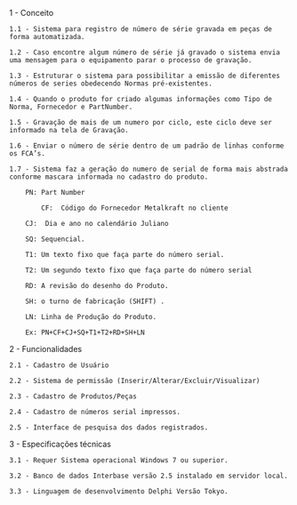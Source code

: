 1 - Conceito

	1.1 - Sistema para registro de número de série gravada em peças de forma automatizada. 
  
  	1.2 - Caso encontre algum número de série já gravado o sistema envia uma mensagem para o equipamento parar o processo de gravação.
  
	1.3 - Estruturar o sistema para possibilitar a emissão de diferentes números de series obedecendo Normas pré-existentes. 
  
	1.4 - Quando o produto for criado algumas informações como Tipo de Norma, Fornecedor e PartNumber.
  
  	1.5 - Gravação de mais de um numero por ciclo, este ciclo deve ser informado na tela de Gravação.
  
  	1.6 - Enviar o número de série dentro de um padrão de linhas conforme os FCA’s.

  	1.7 - Sistema faz a geração do numero de serial de forma mais abstrada conforme mascara informada no cadastro do produto.

  		PN: Part Number

	    	CF:  Código do Fornecedor Metalkraft no cliente

		CJ:  Dia e ano no calendário Juliano

		SQ: Sequencial.

		T1: Um texto fixo que faça parte do número serial.

		T2: Um segundo texto fixo que faça parte do número serial
  
		RD: A revisão do desenho do Produto.

		SH: o turno de fabricação (SHIFT) .

		LN: Linha de Produção do Produto.

		Ex: PN+CF+CJ+SQ+T1+T2+RD+SH+LN
    
2 - Funcionalidades

  	2.1 - Cadastro de Usuário
	  
  	2.2 - Sistema de permissão (Inserir/Alterar/Excluir/Visualizar)
  
  	2.3 - Cadastro de Produtos/Peças	
  
  	2.4 - Cadastro de números serial impressos.
  
  	2.5 - Interface de pesquisa dos dados registrados.

3 - Especificações técnicas
  	
   	3.1 - Requer Sistema operacional Windows 7 ou superior. 
  
  	3.2 - Banco de dados Interbase versão 2.5 instalado em servidor local.
  
  	3.3 - Linguagem de desenvolvimento Delphi Versão Tokyo.
